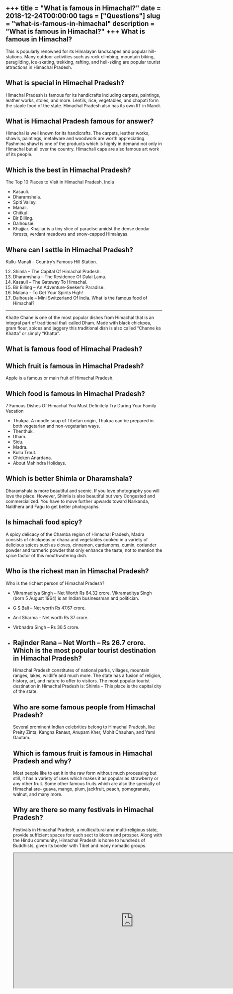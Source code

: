 +++
title = "What is famous in Himachal?"
date = 2018-12-24T00:00:00
tags = ["Questions"]
slug = "what-is-famous-in-himachal"
description = "What is famous in Himachal?"
+++
What is famous in Himachal?
---------------------------

This is popularly renowned for its Himalayan landscapes and popular hill-stations. Many outdoor activities such as rock climbing, mountain biking, paragliding, ice-skating, trekking, rafting, and heli-skiing are popular tourist attractions in Himachal Pradesh.

What is special in Himachal Pradesh?
------------------------------------

Himachal Pradesh is famous for its handicrafts including carpets, paintings, leather works, stoles, and more. Lentils, rice, vegetables, and chapati form the staple food of the state. Himachal Pradesh also has its own IIT in Mandi.

What is Himachal Pradesh famous for answer?
-------------------------------------------

Himachal is well known for its handicrafts. The carpets, leather works, shawls, paintings, metalware and woodwork are worth appreciating. Pashmina shawl is one of the products which is highly in demand not only in Himachal but all over the country. Himachali caps are also famous art work of its people.

Which is the best in Himachal Pradesh?
--------------------------------------

The Top 10 Places to Visit in Himachal Pradesh, India

- Kasauli.
- Dharamshala.
- Spiti Valley.
- Manali.
- Chitkul.
- Bir Billing.
- Dalhousie.
- Khajjiar. Khajjiar is a tiny slice of paradise amidst the dense deodar forests, verdant meadows and snow-capped Himalayas.

Where can I settle in Himachal Pradesh?
---------------------------------------

Kullu-Manali – Country’s Famous Hill Station.

12. Shimla – The Capital Of Himachal Pradesh.
13. Dharamshala – The Residence Of Dalai Lama.
14. Kasauli – The Gateway To Himachal.
15. Bir Billing – An Adventure-Seeker’s Paradise.
16. Malana – To Get Your Spirits High!
17. Dalhousie – Mini Switzerland Of India.
What is the famous food of Himachal?
------------------------------------

Khatte Chane is one of the most popular dishes from Himachal that is an integral part of traditional thali called Dham. Made with black chickpea, gram flour, spices and jaggery this traditional dish is also called “Channe ka Khatta” or simply “Khatta”.

What is famous food of Himachal Pradesh?
----------------------------------------

Which fruit is famous in Himachal Pradesh?
------------------------------------------

Apple is a famous or main fruit of Himachal Pradesh.

Which food is famous in Himachal Pradesh?
-----------------------------------------

7 Famous Dishes Of Himachal You Must Definitely Try During Your Family Vacation

- Thukpa. A noodle soup of Tibetan origin, Thukpa can be prepared in both vegetarian and non-vegetarian ways.
- Thenthuk.
- Dham.
- Sidu.
- Madra.
- Kullu Trout.
- Chicken Anardana.
- About Mahindra Holidays.

Which is better Shimla or Dharamshala?
--------------------------------------

Dharamshala is more beautiful and scenic. If you love photography you will love the place. However, Shimla is also beautiful but very Congested and commercialized. You have to move further upwards toward Narkanda, Naldhera and Fagu to get better photographs.

Is himachali food spicy?
------------------------

A spicy delicacy of the Chamba region of Himachal Pradesh, Madra consists of chickpeas or chana and vegetables cooked in a variety of delicious spices such as cloves, cinnamon, cardamoms, cumin, coriander powder and turmeric powder that only enhance the taste, not to mention the spice factor of this mouthwatering dish.

Who is the richest man in Himachal Pradesh?
-------------------------------------------

Who is the richest person of Himachal Pradesh?

- Vikramaditya Singh – Net Worth Rs 84.32 crore. Vikramaditya Singh (born 5 August 1964) is an Indian businessman and politician.
- G S Bali – Net worth Rs 47.67 crore.
- Anil Sharma – Net worth Rs 37 crore.
- Virbhadra Singh – Rs 30.5 crore.
- Rajinder Rana – Net Worth – Rs 26.7 crore. Which is the most popular tourist destination in Himachal Pradesh?
    ------------------------------------------------------------------
    
    Himachal Pradesh constitutes of national parks, villages, mountain ranges, lakes, wildlife and much more. The state has a fusion of religion, history, art, and nature to offer to visitors. The most popular tourist destination in Himachal Pradesh is: Shimla – This place is the capital city of the state.
    
    Who are some famous people from Himachal Pradesh?
    -------------------------------------------------
    
    Several prominent Indian celebrities belong to Himachal Pradesh, like Preity Zinta, Kangna Ranaut, Anupam Kher, Mohit Chauhan, and Yami Gautam.
    
    Which is famous fruit is famous in Himachal Pradesh and why?
    ------------------------------------------------------------
    
    Most people like to eat it in the raw form without much processing but still, it has a variety of uses which makes it as popular as strawberry or any other fruit. Some other famous fruits which are also the specialty of Himachal are- guava, mango, plum, jackfruit, peach, pomegranate, walnut, and many more.
    
    Why are there so many festivals in Himachal Pradesh?
    ----------------------------------------------------
    
    Festivals in Himachal Pradesh, a multicultural and multi-religious state, provide sufficient spaces for each sect to bloom and prosper. Along with the Hindu community, Himachal Pradesh is home to hundreds of Buddhists, given its border with Tibet and many nomadic groups.
    
    <iframe allow="accelerometer; autoplay; clipboard-write; encrypted-media; gyroscope; picture-in-picture" allowfullscreen="" class="__youtube_prefs__  epyt-is-override  no-lazyload" data-no-lazy="1" data-origheight="433" data-origwidth="770" data-skipgform_ajax_framebjll="" height="433" id="_ytid_52214" loading="lazy" src="https://www.youtube.com/embed/m6z4A2DFYU8?enablejsapi=1&autoplay=0&cc_load_policy=0&cc_lang_pref=&iv_load_policy=1&loop=0&modestbranding=0&rel=1&fs=1&playsinline=0&autohide=2&theme=dark&color=red&controls=1&" title="YouTube player" width="770"></iframe>